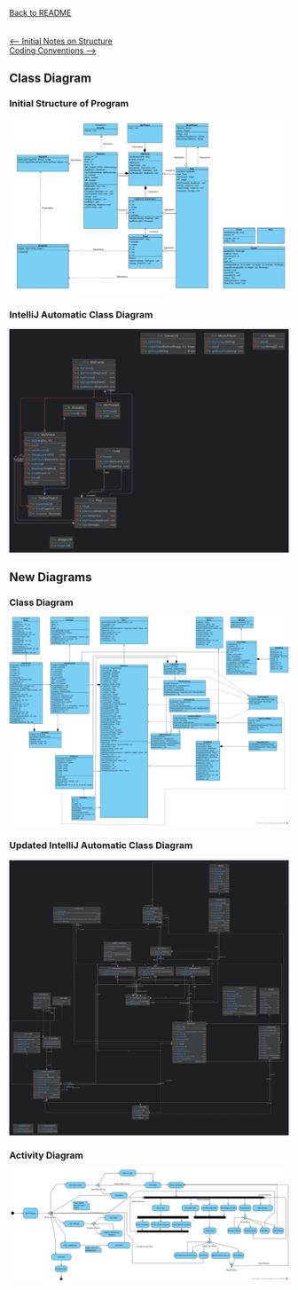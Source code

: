 [Back to README](../README.md)\
\
\
[<-- Initial Notes on Structure](notesOnStructure.md)\
[Coding Conventions -->](codingConventions.md)


## Class Diagram
### Initial Structure of Program

![Initial Class Diagram](../assets/COMP2013cwClass.png)

### IntelliJ Automatic Class Diagram

![IntelliJ Class Diagram](../assets/generatedClassDiagram.png)

## New Diagrams
### Class Diagram
![Updated Class Diagram](../assets/snakeClassDiagram.png)

### Updated IntelliJ Automatic Class Diagram
![InteliJ Updated Class Diagram](../assets/generatedUpdateClassDiagram.png)

### Activity Diagram
![Activity Diagram](../assets/snakeActivityDiagram.png)